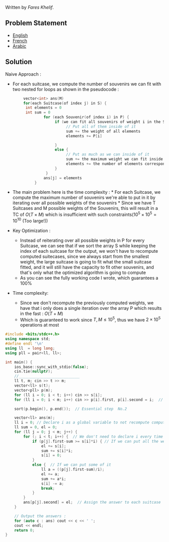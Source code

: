 Written by *Fares Khelif*.
 
## Problem Statement
- [English](statements/purchase.en.pdf)
- [French](statements/purchase.fr.pdf)
- [Arabic](statements/purchase.ar_DZ.pdf)

## Solution
Naive Approach :
  - For each suitcase, we compute the number of souvenirs we can fit with two nested for loops as shown in the pseudocode : 
```cpp
        vector<int> ans(M)
        for(each Suitcase(of index j) in S) {
         int elements = 0
         int sum = 0
                 for (each Souvenir(of index i) in P) {
                      if (we can fit all souvenirs of weight i in the Suitcase) {
                           // Put all of them inside of it
                           sum += the weight of all elements
                           elements += P[i]

                      }
                      else {
                           // Put as much as we can inside of it
                           sum += the maximum weight we can fit inside of it
                           elements += the number of elements corresponding the the maximum weight
                      }
                  }
                 ans[j] = elements
             }
```

- The main problem here is the time complexity :
      * For each Suitcase, we compute the maximum number of souvenirs we're able to put in it by iterating over all possible weights of the souvenirs
      * Since we have T Suitcases and M possible weights of the Souvenirs, this will result in a TC of $O(T \times M)$ which is insufficient with such constraints($10^5 \times 10^5 = 10^{10}$ (Too large!))
- Key Optimization :
    * Instead of reiterating over all possible weights in P for every Suitcase, we can see that if we sort the array S while keeping the index of each suitcase for the output, we won't have to recompute computed suitecases, since we always start from the smallest weight, the large suitcase is going to fit what the small suitcase fitted, and it will still have the capacity to fit other souvenirs, and that's only what the optimized algorithm is going to compute
    * As you can see the fully working code I wrote, which guarantees a 100%

- Time complexity: 
    * Since we don't recompute the previously computed weights, we have that i only does a single iteration over the array P which results in the fast : $O(T+M)$
    * Which is guaranteed to work since $T, M \leq 10^5$, thus we have $2 \times 10^5$ operations at most

```cpp
#include <bits/stdc++.h>
using namespace std;
#define endl '\n'
using ll  = long long;
using pll = pair<ll, ll>;

int main() {
    ios_base::sync_with_stdio(false);
    cin.tie(nullptr);
    //___________________________
    ll t, m; cin >> t >> m;
    vector<ll> s(t);
    vector<pll> p(m);
    for (ll i = 0; i < t; i++) cin >> s[i];
    for (ll i = 0; i < m; i++) cin >> p[i].first, p[i].second = i;  // Essential step  No.1

    sort(p.begin(), p.end());  // Essential step  No.2

    vector<ll> ans(m);
    ll i = 0; // Declare i as a global variable to not recompute computed values (avoids TLE)
    ll sum = 0, el = 0;
    for (ll j = 0; j < m; j++) {
        for (; i < t; i++) {  // We don't need to declare i every time
            if (p[j].first-sum >= s[i]*i) { // If we can put all the weights in the suitcase
                el += s[i];
                sum += s[i]*i;
                s[i] = 0;
            }
            else {  // If we can put some of it
                ll a = ((p[j].first-sum)/i);
                el += a;
                sum += a*i;
                s[i] -= a;
                break;
            }
        }
        ans[p[j].second] = el;  // Assign the answer to each suitcase
    }

    // Output the answers :
    for (auto c : ans) cout << c << ' ';
    cout << endl;
    return 0;
}
```
